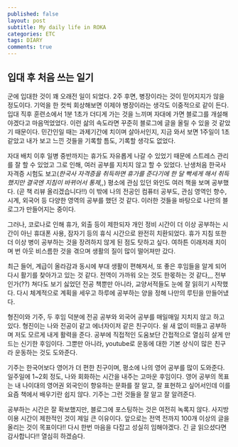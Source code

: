 ```yaml
---
published: false
layout: post
subtitle: My daily life in ROKA
categories: ETC
tags: DIARY
comments: true
---
```

## 입대 후 처음 쓰는 일기

 군에 입대한 것이 꽤 오래전 일이 되었다. 2주 후면, 병장이라는 것이 믿어지지가 않을 정도이다. 기억을 한 컷씩 회상해보면 이제야 병장이라는 생각도 이중적으로 같이 든다. 입대 직후 훈련소에서 1분 1초가 더디게 가는 것을 느끼며 자대에 가면 블로그를 개설해야겠다고 마음먹었었다. 이런 삶의 속도라면 꾸준히 블로그에 글을 올릴 수 있을 것 같았기 때문이다. 민간인일 때는 과제기간에 치이며 살아서인지, 지금 와서 보면 1주일이 1초 같았고 내가 보고 느낀 것들을 기록할 틈도, 기록할 생각도 없었다.

자대 배치 이후 일병 중반까지는 휴가도 자유롭게 나갈 수 있었기 때문에 스트레스 관리를 잘 할 수 있었고 그로 인해, 여러 공부를 지치지 않고 할 수 있었다. 난생처음 한국사 자격증 시험도 보고(_한국사 자격증을 취득하면 휴가를 준다기에 한 달 빡세게 해서 취득했지만 결국엔 지침이 바뀌어서 통제,,_) 평소에 관심 있던 와인도 여러 책을 보며 공부했다. (곧 책 리뷰 올리겠습니다!!) 이 밖에 나의 전공인 컴퓨터 공부도, 관심 영역인 향수, 시계, 외국어 등 다양한 영역의 공부를 했던 것 같다. 이러한 것들을 바탕으로 나만의 블로그가 만들어지는 중이다.

그러나, 코로나로 인해 휴가, 외출 등이 제한되자 개인 정비 시간이 더 이상 공부하는 시간이 아닌 휴대폰 사용, 잠자기 등의 휴식 시간으로 완전히 치환되었다. 휴가 지침 또한 더 이상 병이 공부하는 것을 장려하지 않게 된 점도 탓하고 싶다. 여하튼 이래저래 치이며 번 아웃 비스름한 것을 겪으며 생활의 질이 많이 떨어져만 갔다.

최근 들어, 계급이 올라감과 동시에 부대 생활이 편해져서, 또 좋은 후임들을 알게 되어 다시 활기를 찾아가고 있는 것 같다. 전역이 가까워 오는 것도 한몫하는 것 같다,,, 전부인가(??) 쳐다도 보기 싫었던 전공 책뿐만 아니라, 교양서적들도 눈에 잘 읽히기 시작했다. 다시 체계적으로 계획을 세우고 하루에 공부하는 양을 정해 나만의 루틴을 만들어냈다.

형진이와 기주, 두 후임 덕분에 전공 공부와 외국어 공부를 매일매일 지치지 않고 하고 있다. 형진이는 나와 전공이 같고 에너자이저 같은 친구이다. 쉴 새 없이 떠들고 공부하며 저도 모르게 내게 활력을 준다. 공부에 직접적인 도움보단 간접적으로 열심히 살게 만드는 신기한 후임이다. 그뿐만 아니라, youtube로 운동에 대한 기본 상식이 많은 친구라 운동하는 것도 도와준다.

기주는 한국어보다 영어가 더 편한 친구이며, 평소에 나의 영어 공부를 많이 도와준다. 일주일에 1~2회 정도, 나와 회화하는 시간을 내주는 고마운 후임이다. 영어 공부의 목표는 내 나이대의 영어권 외국인이 향유하는 문화를 잘 알고, 잘 표현하고 싶어서인데 이를 요즘 책에서 배우기란 쉽지 않다. 기주는 그런 것들을 잘 알고 잘 알려준다.

공부하는 시간은 잘 확보했지만, 블로그에 포스팅하는 것은 여전히 녹록지 않다. 사지방 이용 시간이 제한적인 것이 제일 큰 이유이다. 앞으로는 전역 전까지 100개 이상의 글을 올리는 것이 목표이다!! 다시 한번 마음을 다잡고 성실히 임해야겠다. 긴 글 읽으셨다면 감사합니다!! 열심히 하겠슴다.
